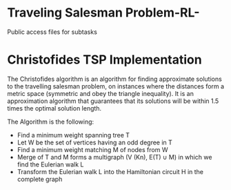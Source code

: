 # Traveling Salesman Problem-RL-
Public access files for subtasks

# Christofides TSP Implementation
The Christofides algorithm is an algorithm for finding approximate solutions to the travelling salesman problem, on instances where the distances form a metric space (symmetric and obey the triangle inequality). It is an approximation algorithm that guarantees that its solutions will be within 1.5 times the optimal solution length.

The Algorithm is the following:
- Find a minimum weight spanning tree T 
- Let W be the set of vertices having an odd degree in T
- Find a minimum weight matching M of nodes from W
- Merge of T and M forms a multigraph (V (Kn), E(T) ∪ M)
in which we find the Eulerian walk L
- Transform the Eulerian walk L into the Hamiltonian circuit H
in the complete graph
